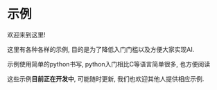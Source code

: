 # 示例

欢迎来到这里!

这里有各种各样的示例, 目的是为了降低入门门槛以及方便大家实现AI.

示例使用简单的python书写, python入门相比C等语言简单很多, 也方便阅读

这些示例**目前正在开发中**, 可能随时更新, 我们也欢迎其他人提供相应示例.